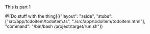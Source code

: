 This is part 1

@[Do stuff with the thing]({"layout": "aside", "stubs": ["src/app/todoitem/todoitem.ts", "./src/app/todoitem/todoitem.html"], "command": "/bin/bash /project/target/run.sh"})
